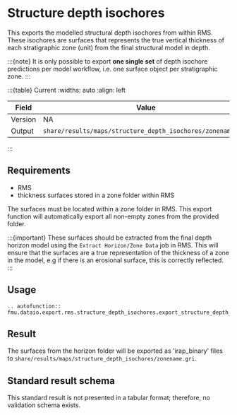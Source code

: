# Structure depth isochores

This exports the modelled structural depth isochores from within RMS.
These isochores are surfaces that represents the true vertical thickness of each
stratigraphic zone (unit) from the final structural model in depth.

:::{note} 
It is only possible to export **one single set** of depth isochore predictions per 
model workflow, i.e. one surface object per stratigraphic zone.
:::

:::{table} Current
:widths: auto
:align: left

| Field | Value |
| --- | --- |
| Version | NA |
| Output | `share/results/maps/structure_depth_isochores/zonename.gri` |
:::

## Requirements

- RMS
- thickness surfaces stored in a zone folder within RMS

The surfaces must be located within a zone folder in RMS. This export function will automatically export
all non-empty zones from the provided folder.

:::{important}
These surfaces should be extracted from the final depth horizon model using the `Extract Horizon/Zone Data`
job in RMS. This will ensure that the surfaces are a true representation of the thickness of a zone in the
model, e.g if there is an erosional surface, this is correctly reflected.
:::


## Usage

```{eval-rst}
.. autofunction:: fmu.dataio.export.rms.structure_depth_isochores.export_structure_depth_isochores
```

## Result

The surfaces from the horizon folder will be exported as 'irap_binary'
files to `share/results/maps/structure_depth_isochores/zonename.gri`.


## Standard result schema

This standard result is not presented in a tabular format; therefore, no validation
schema exists.
